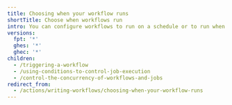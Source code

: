 ```yaml
---
title: Choosing when your workflow runs
shortTitle: Choose when workflows run
intro: You can configure workflows to run on a schedule or to run when certain events happen.
versions:
  fpt: '*'
  ghes: '*'
  ghec: '*'
children:
  - /triggering-a-workflow
  - /using-conditions-to-control-job-execution
  - /control-the-concurrency-of-workflows-and-jobs
redirect_from:
  - /actions/writing-workflows/choosing-when-your-workflow-runs
---
```

